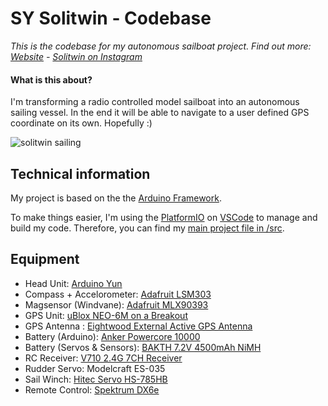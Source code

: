 # SY Solitwin - Codebase

_This is the codebase for my autonomous sailboat project. Find out more: [Website](http://www.lippe-mann.de/solitwin) - [Solitwin on Instagram](https://www.instagram.com/sy_solitwin/)_

#### What is this about?

I'm transforming a radio controlled model sailboat into an autonomous sailing vessel. In the end it will be able to navigate to a user defined GPS coordinate on its own. Hopefully :)

![solitwin sailing](https://i.imgur.com/Q7F9jBA.gif)

## Technical information

My project is based on the the [Arduino Framework](https://www.arduino.cc).

To make things easier, I'm using the [PlatformIO](https://platformio.org) on [VSCode](https://code.visualstudio.com) to manage and build my code. Therefore, you can find my [main project file in /src](https://github.com/mlippe/solitwin/blob/master/src/main.cpp).

## Equipment

- Head Unit: [Arduino Yun](https://store.arduino.cc/arduino-yun)
- Compass + Accelorometer: [Adafruit LSM303](https://www.adafruit.com/product/1120)
- Magsensor (Windvane): [Adafruit MLX90393](https://www.adafruit.com/product/4022)
- GPS Unit: [uBlox NEO-6M on a Breakout](https://lastminuteengineers.com/neo6m-gps-arduino-tutorial/)
- GPS Antenna : [Eightwood External Active GPS Antenna](https://www.amazon.de/gp/product/B07YW3BKDW/ref=ppx_yo_dt_b_asin_title_o00_s00?ie=UTF8&psc=1)
- Battery (Arduino): [Anker Powercore 10000](https://www.anker.com/de/products/variant/powercore-10000/A1263011)
- Battery (Servos & Sensors): [BAKTH 7.2V 4500mAh NiMH](https://www.amazon.de/gp/product/B0797PF744/ref=ppx_yo_dt_b_asin_title_o03_s00?ie=UTF8&psc=1)
- RC Receiver: [V710 2.4G 7CH Receiver](https://www.banggood.com/V710-2_4G-7CH-Receiver-for-Spektrum-Storm-G152-DSMX-DSM2-RC-Drone-FPV-Racing-Multi-Rotor-p-1432827.html?rmmds=buy&cur_warehouse=CN)
- Rudder Servo: Modelcraft ES-035
- Sail Winch: [Hitec Servo HS-785HB](https://www.multiplex-rc.de/produkte/112785-servo-hs-785hb)
- Remote Control: [Spektrum DX6e](https://www.horizonhobby.de/de/-spmr6650eu--3)
